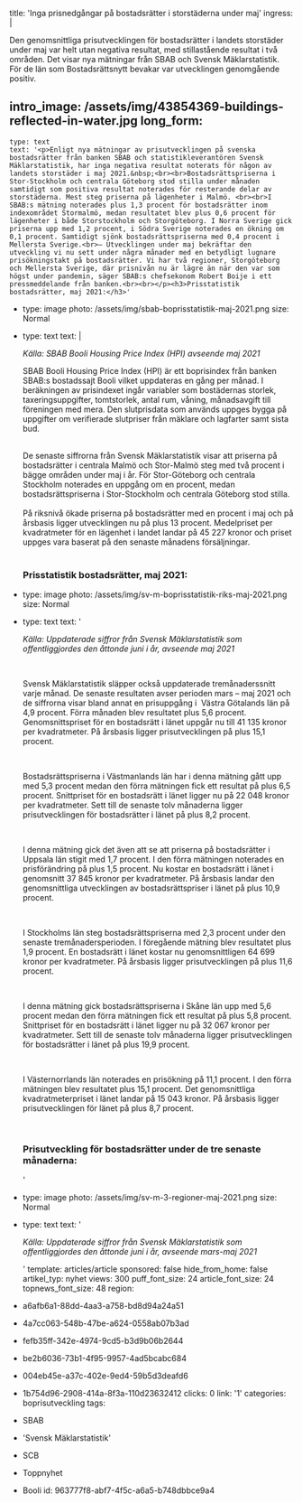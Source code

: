 title: 'Inga prisnedgångar på bostadsrätter i storstäderna under maj'
ingress: |
  <p>Den genomsnittliga prisutvecklingen för bostadsrätter i landets storstäder under maj var helt utan negativa resultat, med stillastående resultat i två områden. Det visar nya mätningar från SBAB och Svensk Mäklarstatistik. För de län som Bostadsrättsnytt bevakar var utvecklingen genomgående positiv.
  </p>
  
intro_image: /assets/img/43854369-buildings-reflected-in-water.jpg
long_form:
  -
    type: text
    text: '<p>Enligt nya mätningar av prisutvecklingen på svenska bostadsrätter från banken SBAB och statistikleverantören Svensk Mäklarstatistik, har inga negativa resultat noterats för någon av landets storstäder i maj 2021.&nbsp;<br><br>Bostadsrättspriserna i Stor-Stockholm och centrala Göteborg stod stilla under månaden samtidigt som positiva resultat noterades för resterande delar av storstäderna. Mest steg priserna på lägenheter i Malmö. <br><br>I SBAB:s mätning noterades plus 1,3 procent för bostadsrätter inom indexområdet Stormalmö, medan resultatet blev plus 0,6 procent för lägenheter i både Storstockholm och Storgöteborg. I Norra Sverige gick priserna upp med 1,2 procent, i Södra Sverige noterades en ökning om 0,1 procent. Samtidigt sjönk bostadsrättspriserna med 0,4 procent i Mellersta Sverige.<br>– Utvecklingen under maj bekräftar den utveckling vi nu sett under några månader med en betydligt lugnare prisökningstakt på bostadsrätter. Vi har två regioner, Storgöteborg och Mellersta Sverige, där prisnivån nu är lägre än när den var som högst under pandemin, säger SBAB:s chefsekonom Robert Boije i ett pressmeddelande från banken.<br><br></p><h3>Prisstatistik bostadsrätter, maj 2021:</h3>'
  -
    type: image
    photo: /assets/img/sbab-boprisstatistik-maj-2021.png
    size: Normal
  -
    type: text
    text: |
      <p><i>Källa: SBAB Booli Housing Price Index (HPI) avseende maj 2021</i></p><p>SBAB Booli Housing Price Index (HPI) är ett boprisindex från banken SBAB:s bostadssajt Booli vilket uppdateras en gång per månad. I beräkningen av prisindexet ingår variabler som bostädernas storlek, taxeringsuppgifter, tomtstorlek, antal rum, våning, månadsavgift till föreningen med mera. Den slutprisdata som används uppges bygga på uppgifter om verifierade slutpriser från mäklare och lagfarter samt sista bud.<br><br></p><p>De senaste siffrorna från Svensk Mäklarstatistik visar att priserna på bostadsrätter i 
      centrala Malmö och Stor-Malmö steg med två procent i bägge områden under maj i år. För Stor-Göteborg och centrala Stockholm noterades en uppgång om en procent, medan bostadsrättspriserna i Stor-Stockholm och centrala Göteborg stod stilla.
      <br><br>På riksnivå ökade priserna på bostadsrätter med en procent i maj och på årsbasis ligger utvecklingen nu på plus 13 procent. Medelpriset per kvadratmeter för en lägenhet i landet landar på 45 227 kronor och priset uppges vara baserat på den senaste månadens försäljningar.&nbsp;<br><br></p><h3>Prisstatistik bostadsrätter, maj 2021:&nbsp;</h3>
      
  -
    type: image
    photo: /assets/img/sv-m-boprisstatistik-riks-maj-2021.png
    size: Normal
  -
    type: text
    text: '<p><i>Källa: Uppdaterade siffror från Svensk Mäklarstatistik som offentliggjordes den åttonde juni i år, avseende maj 2021</i></p><p><br></p><p>Svensk Mäklarstatistik släpper också uppdaterade tremånaderssnitt varje månad. De senaste resultaten avser perioden mars – maj 2021 och de siffrorna visar bland annat en prisuppgång i&nbsp; Västra Götalands län på 4,9 procent. Förra månaden blev resultatet plus 5,6 procent. Genomsnittspriset för en bostadsrätt i länet uppgår nu till 41 135 kronor per kvadratmeter. På årsbasis ligger prisutvecklingen på plus 15,1 procent.</p><p>&nbsp;<br></p><p>Bostadsrättspriserna i Västmanlands län har i denna mätning gått upp med 5,3 procent medan den förra mätningen fick ett resultat på plus 6,5 procent. Snittpriset för en bostadsrätt i länet ligger nu på 22 048 kronor per kvadratmeter. Sett till de senaste tolv månaderna ligger prisutvecklingen för bostadsrätter i länet på plus 8,2 procent.</p><p><br></p><p>I denna mätning gick det även att se att priserna på bostadsrätter i Uppsala län stigit med 1,7 procent. I den förra mätningen noterades en prisförändring på plus 1,5 procent. Nu kostar en bostadsrätt i länet i genomsnitt 37 845 kronor per kvadratmeter. På årsbasis landar den genomsnittliga utvecklingen av bostadsrättspriser i länet på plus 10,9 procent.</p><p>&nbsp;<br></p><p>I Stockholms län steg bostadsrättspriserna med 2,3 procent under den senaste tremånadersperioden. I föregående mätning blev resultatet plus 1,9 procent. En bostadsrätt i länet kostar nu genomsnittligen 64 699 kronor per kvadratmeter. På årsbasis ligger prisutvecklingen på plus 11,6 procent.</p><p>&nbsp;<br></p><p>I denna mätning gick bostadsrättspriserna i Skåne län upp med 5,6 procent medan den förra mätningen fick ett resultat på plus 5,8 procent. Snittpriset för en bostadsrätt i länet ligger nu på 32 067 kronor per kvadratmeter. Sett till de senaste tolv månaderna ligger prisutvecklingen för bostadsrätter i länet på plus 19,9 procent.</p><p><br></p><p>I Västernorrlands län noterades en prisökning på 11,1 procent. I den förra mätningen blev resultatet plus 15,1 procent. Det genomsnittliga kvadratmeterpriset i länet landar på 15 043 kronor. På årsbasis ligger prisutvecklingen för länet på plus 8,7 procent.</p><p><br></p><h3>Prisutveckling för bostadsrätter under de tre senaste månaderna:</h3>'
  -
    type: image
    photo: /assets/img/sv-m-3-regioner-maj-2021.png
    size: Normal
  -
    type: text
    text: '<p><i>Källa: Uppdaterade siffror från Svensk Mäklarstatistik som offentliggjordes den åttonde juni i år, avseende mars-maj 2021</i></p>'
template: articles/article
sponsored: false
hide_from_home: false
artikel_typ: nyhet
views: 300
puff_font_size: 24
article_font_size: 24
topnews_font_size: 48
region:
  - a6afb6a1-88dd-4aa3-a758-bd8d94a24a51
  - 4a7cc063-548b-47be-a624-0558ab07b3ad
  - fefb35ff-342e-4974-9cd5-b3d9b06b2644
  - be2b6036-73b1-4f95-9957-4ad5bcabc684
  - 004eb45e-a37c-402e-9ed4-59b5d3deafd6
  - 1b754d96-2908-414a-8f3a-110d23632412
clicks: 0
link: '1'
categories: boprisutveckling
tags:
  - SBAB
  - 'Svensk Mäklarstatistik'
  - SCB
  - Toppnyhet
  - Booli
id: 963777f8-abf7-4f5c-a6a5-b748dbbce9a4
